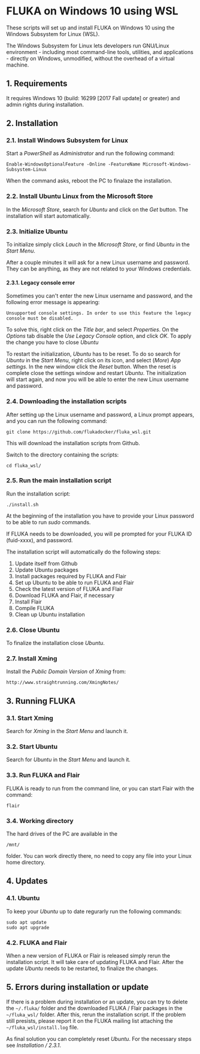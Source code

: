 # FLUKA on Windows 10 using WSL
These scripts will set up and install FLUKA on Windows 10 using the Windows Subsystem for Linux (WSL).

The Windows Subsystem for Linux lets developers run GNU/Linux environment - including most command-line tools, utilities, and applications - directly on Windows, unmodified, without the overhead of a virtual machine.

## 1. Requirements
It requires Windows 10 (build: 16299 [2017 Fall update] or greater) and admin rights during installation.

## 2. Installation

### 2.1. Install Windows Subsystem for Linux
Start a *PowerShell* as *Administrator* and run the following command:

    Enable-WindowsOptionalFeature -Online -FeatureName Microsoft-Windows-Subsystem-Linux

When the command asks, reboot the PC to finalaze the installation.

### 2.2. Install Ubuntu Linux from the Microsoft Store
In the *Microsoft Store*, search for *Ubuntu* and click on the *Get* button. The installation will start automatically.

### 2.3. Initialize Ubuntu
To initialize simply click *Lauch* in the *Microsoft Store*, or find *Ubuntu* in the *Start Menu*.

After a couple minutes it will ask for a new Linux username and password. They can be anything, as they are not related to your Windows credentials.

#### 2.3.1. Legacy console error
Sometimes you can't enter the new Linux username and password, and the following error message is appearing:

    Unsupported console settings. In order to use this feature the legacy console must be disabled.
    
To solve this, right click on the *Title bar*, and select *Properties*. On the *Options* tab disable the *Use Legacy Console* option, and click *OK*. To apply the change you have to close *Ubuntu*

To restart the initialization, *Ubuntu* has to be reset. To do so search for *Ubuntu* in the *Start Menu*, right click on its icon, and select (*More*) *App settings*. In the new window click the *Reset* button. When the reset is complete close the settings window and restart *Ubuntu*. The initialization will start again, and now you will be able to enter the new Linux username and password.

### 2.4. Downloading the installation scripts
After setting up the Linux username and password, a Linux prompt appears, and you can run the following command:

    git clone https://github.com/flukadocker/fluka_wsl.git

This will download the installation scripts from Github.

Switch to the directory containing the scripts:

    cd fluka_wsl/

### 2.5. Run the main installation script
Run the installation script:

    ./install.sh

At the beginning of the installation you have to provide your Linux password to be able to run *sudo* commands.

If FLUKA needs to be downloaded, you will pe prompted for your FLUKA ID (fuid-xxxx), and password.

The installation script will automatically do the following steps:
1. Update itself from Github
2. Update Ubuntu packages
3. Install packages required by FLUKA and Flair
4. Set up Ubuntu to be able to run FLUKA and Flair
4. Check the latest version of FLUKA and Flair
5. Download FLUKA and Flair, if necessary
6. Install Flair
7. Compile FLUKA
8. Clean up Ubuntu installation

### 2.6. Close Ubuntu
To finalize the installation close *Ubuntu*.

### 2.7. Install Xming
Install the *Public Domain Version* of *Xming* from:

    http://www.straightrunning.com/XmingNotes/

## 3. Running FLUKA

### 3.1. Start Xming
Search for *Xming* in the *Start Menu* and launch it.

### 3.2. Start Ubuntu
Search for *Ubuntu* in the *Start Menu* and launch it.

### 3.3. Run FLUKA and Flair
FLUKA is ready to run from the command line, or you can start Flair with the command:

    flair
    
### 3.4. Working directory
The hard drives of the PC are available in the

    /mnt/
    
folder. You can work directly there, no need to copy any file into your Linux home directory.

## 4. Updates

### 4.1. Ubuntu
To keep your *Ubuntu* up to date regurarly run the following commands:

    sudo apt update
    sudo apt upgrade
    
### 4.2. FLUKA and Flair
When a new version of FLUKA or Flair is released simply rerun the installation script. It will take care of updating FLUKA and Flair. After the update *Ubuntu* needs to be restarted, to finalize the changes.

## 5. Errors during installation or update
If there is a problem during installation or an update, you can try to delete the `~/.fluka/` folder and the downloaded FLUKA / Flair packages in the `~/fluka_wsl/` folder. After this, rerun the installation script. If the problem still presists, please report it on the FLUKA mailing list attaching the `~/fluka_wsl/install.log` file.

As final solution you can completely reset *Ubuntu*. For the necessary steps see *Installation / 2.3.1*.
